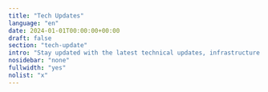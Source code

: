 ```yaml
---
title: "Tech Updates"
language: "en"
date: 2024-01-01T00:00:00+00:00
draft: false
section: "tech-update"
intro: "Stay updated with the latest technical updates, infrastructure changes, and development insights from Safespring."
nosidebar: "none"
fullwidth: "yes"
nolist: "x"
---
```

